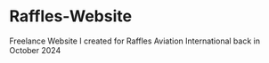 # Raffles-Website
Freelance Website I created for Raffles Aviation International back in October 2024
